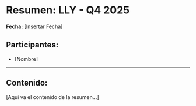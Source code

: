 # Resumen: LLY - Q4 2025

**Fecha:** [Insertar Fecha]

## Participantes:
* [Nombre]

---

## Contenido:

[Aquí va el contenido de la resumen...]